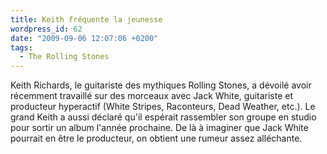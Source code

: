 ```yaml
---
title: Keith fréquente la jeunesse
wordpress_id: 62
date: "2009-09-06 12:07:06 +0200"
tags:
  - The Rolling Stones
---
```


Keith Richards, le guitariste des mythiques Rolling Stones, a dévoilé avoir
récemment travaillé sur des morceaux avec Jack White, guitariste et producteur
hyperactif (White Stripes, Raconteurs, Dead Weather, etc.). Le grand Keith a
aussi déclaré qu'il espérait rassembler son groupe en studio pour sortir un
album l'année prochaine. De là à imaginer que Jack White pourrait en être le
producteur, on obtient une rumeur assez alléchante.
